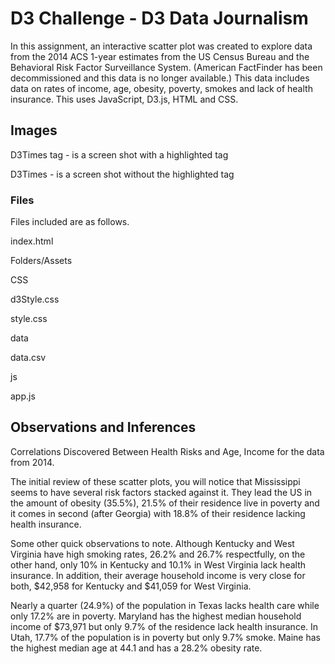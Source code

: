 # D3 Challenge - D3 Data Journalism

In this assignment, an interactive scatter plot was created to explore data from the 2014 ACS 1-year estimates from the US Census Bureau and the Behavioral Risk Factor Surveillance System. (American FactFinder has been decommissioned and this data is no longer available.) 
This data includes data on rates of income, age, obesity, poverty, smokes and lack of health insurance.  This uses JavaScript, D3.js, HTML and CSS.

## Images
D3Times tag - is a screen shot with a highlighted tag

D3Times - is a screen shot without the highlighted tag

### Files
Files included are as follows.

index.html

Folders/Assets

CSS

d3Style.css

style.css

data

data.csv
	
js

app.js

## Observations and Inferences

Correlations Discovered Between Health Risks and Age, Income for the data from 2014.

The initial review of these scatter plots, you will notice that Mississippi seems to have several risk factors stacked against it. They lead the US in the amount of obesity (35.5%), 21.5% of their residence live in poverty and it comes in second (after Georgia) with 18.8% of their residence lacking health insurance.

Some other quick observations to note. Although Kentucky and West Virginia have high smoking rates, 26.2% and 26.7% respectfully, on the other hand, only 10% in Kentucky and 10.1% in West Virginia lack health insurance. In addition, their average household income is very close for both, $42,958 for Kentucky and $41,059 for West Virginia.

Nearly a quarter (24.9%) of the population in Texas lacks health care while only 17.2% are in poverty. Maryland has the highest median household income of $73,971 but only 9.7% of the residence lack health insurance. In Utah, 17.7% of the population is in poverty but only 9.7% smoke. Maine has the highest median age at 44.1 and has a 28.2% obesity rate.